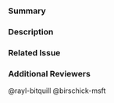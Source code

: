 ### Summary

<!--- General summary / title -->

### Description

<!--- Details of what you changed -->

### Related Issue

<!--- Link to issue where this is tracked -->

### Additional Reviewers
@rayl-bitquill
@birschick-msft
